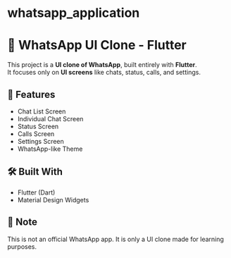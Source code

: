# whatsapp_application
# 📱 WhatsApp UI Clone - Flutter  

This project is a **UI clone of WhatsApp**, built entirely with **Flutter**.  
It focuses only on **UI screens** like chats, status, calls, and settings.

## 🚀 Features
- Chat List Screen  
- Individual Chat Screen  
- Status Screen  
- Calls Screen  
- Settings Screen  
- WhatsApp-like Theme  

## 🛠️ Built With
- Flutter (Dart)  
- Material Design Widgets  

## 📌 Note
This is not an official WhatsApp app. It is only a UI clone made for learning purposes.


